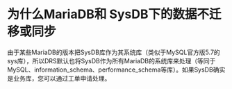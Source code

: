 # 为什么MariaDB和 SysDB下的数据不迁移或同步<a name="drs_16_0122"></a>

由于某些MariaDB的版本把SysDB库作为其系统库（类似于MySQL官方版5.7的sys库），所以DRS默认也将SysDB作为所有MariaDB的系统库来处理（等同于MySQL、information\_schema、performance\_schema等库）。如果SysDB确实是业务库，您可以通过工单申请处理。

